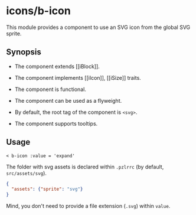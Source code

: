 # icons/b-icon

This module provides a component to use an SVG icon from the global SVG sprite.

## Synopsis

* The component extends [[iBlock]].

* The component implements [[iIcon]], [[iSize]] traits.

* The component is functional.

* The component can be used as a flyweight.

* By default, the root tag of the component is `<svg>`.

* The component supports tooltips.

## Usage

```
< b-icon :value = 'expand'
```

The folder with svg assets is declared within `.pzlrrc` (by default, `src/assets/svg`).

```json
{
  "assets": {"sprite": "svg"}
}
```

Mind, you don't need to provide a file extension (`.svg`) within `value`.
